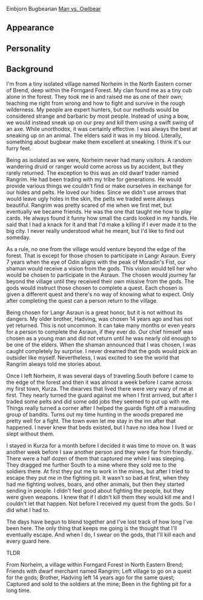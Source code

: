 Einbjorn
Bugbearian [Man vs. Owlbear](../Campaigns/Man_vs_Owlbear/Man_vs_Owlbear.md)


## **Appearance**

## **Personality**

## **Background**
I'm from a tiny isolated village named Norheim in the North Eastern corner of Brend, deep within the Forngard Forest. My clan found me as a tiny cub alone in the forest. They took me in and raised me as one of their own; teaching me right from wrong and how to fight and survive in the rough wilderness. My people are expert hunters, but our methods would be considered strange and barbaric by most people. Instead of using a bow, we would instead sneak up on our prey and kill them using a swift swing of an axe. While unorthodox, it was certainly effective. I was always the best at sneaking up on an animal. The elders said it was in my blood. Literally, something about bugbear make them excellent at sneaking. I think it's our furry feet.

Being as isolated as we were, Norheim never had many visitors. A random wandering druid or ranger would come across us by accident, but they rarely returned. The exception to this was an old dwarf trader named Rangrim. He had been trading with my tribe for generations. He would provide various things we couldn't find or make ourselves in exchange for our hides and pelts. He loved our hides. Since we didn't use arrows that would leave ugly holes in the skin, the pelts we traded were always beautiful. Rangrim was pretty scared of me when we first met, but eventually we became friends. He was the one that taught me how to play cards. He always found it funny how small the cards looked in my hands. He said that I had a knack for it and that I'd make a killing if I ever made it to the big city. I never really understood what he meant, but I'd like to find out someday.

As a rule, no one from the village would venture beyond the edge of the forest. That is except for those chosen to participate in Langr Asraun. Every 7 years when the eye of Odin aligns with the peak of Moradin's Fist, our shaman would receive a vision from the gods. This vision would tell her who would be chosen to participate in the Asraun. The chosen would journey far beyond the village until they received their own missive from the gods. The gods would instruct those chosen to complete a quest. Each chosen is given a different quest and there's no way of knowing what to expect. Only after completing the quest can a person return to the village.

Being chosen for Langr Asraun is a great honor, but it is not without its dangers. My older brother, Hadving, was chosen 14 years ago and has not yet returned. This is not uncommon. It can take many months or even years for a person to complete the Asraun, if they ever do. Our chief himself was chosen as a young man and did not return until he was nearly old enough to be one of the elders. When the shaman announced that I was chosen, I was caught completely by surprise. I never dreamed that the gods would pick an outsider like myself. Nevertheless, I was excited to see the world that Rangrim always told me stories about.

Once I left Norheim, it was several days of traveling South before I came to the edge of the forest and then it was almost a week before I came across my first town, Kurza. The dwarves that lived there were very wary of me at first. They nearly turned the guard against me when I first arrived, but after I traded some pelts and did some odd jobs they seemed to put up with me. Things really turned a corner after I helped the guards fight off a marauding group of bandits. Turns out my time hunting in the woods prepared me pretty well for a fight. The town even let me stay in the inn after that happened. I never knew that beds existed, but I have no idea how I lived or slept without them.

I stayed in Kurza for a month before I decided it was time to move on. It was another week before I saw another person and they were far from friendly. There were a half dozen of them that captured me while I was sleeping. They dragged me further South to a mine where they sold me to the soldiers there. At first they put me to work in the mines, but after I tried to escape they put me in the fighting pit. It wasn't so bad at first, when they had me fighting wolves, boars, and other animals, but then they started sending in people. I didn't feel good about fighting the people, but they were given weapons. I knew that if I didn't kill them they would kill me and I couldn't let that happen. Not before I received my quest from the gods. So I did what I had to.

The days have begun to blend together and I've lost track of how long I've been here. The only thing that keeps me going is the thought that I'll eventually escape. And when I do, I swear on the gods, that I'll kill each and every guard here.

TLDR

From Norheim, a village within Forngard Forest in North Eastern Brend; Friends with dwarf merchant named Rangrim; Left village to go on a quest for the gods; Brother, Hadving left 14 years ago for the same quest; Captured and sold to the soldiers at the mine; Been in the fighting pit for a long time.
